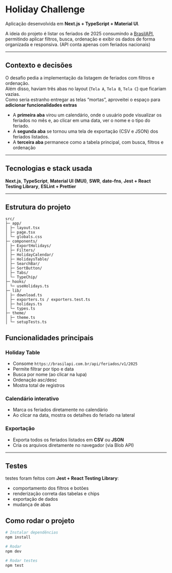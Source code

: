 # Holiday Challenge

Aplicação desenvolvida em **Next.js + TypeScript + Material UI**.

A ideia do projeto é listar os feriados de 2025 consumindo a [BrasilAPI](https://brasilapi.com.br/), permitindo aplicar filtros, busca, ordenação e exibir os dados de forma organizada e responsiva. (API conta apenas com feriados nacionais)

---

## Contexto e decisões

O desafio pedia a implementação da listagem de feriados com filtros e ordenação.  
Além disso, haviam três abas no layout (`Tela A`, `Tela B`, `Tela C`) que ficariam vazias.  
Como seria estranho entregar as telas “mortas”, aproveitei o espaço para **adicionar funcionalidades extras**

- A **primeira aba** virou um calendário, onde o usuário pode visualizar os feriados no mês e, ao clicar em uma data, ver o nome e o tipo do feriado.
- A **segunda aba** se tornou uma tela de exportação (CSV e JSON) dos feriados listados.
- A **terceira aba** permanece como a tabela principal, com busca, filtros e ordenação


---

## Tecnologias e stack usada

**Next.js**,
**TypeScript**,
**Material UI (MUI)**,
**SWR**,
**date-fns**,
**Jest + React Testing Library**,
**ESLint + Prettier**

---

## Estrutura do projeto

````
src/
├─ app/
│ ├─ layout.tsx
│ ├─ page.tsx
│ └─ globals.css
├─ components/
│ ├─ ExportHolidays/
│ ├─ Filters/
│ ├─ HolidayCalendar/
│ ├─ HolidaysTable/
│ ├─ SearchBar/
│ ├─ SortButton/
│ ├─ Tabs/
│ └─ TypeChip/
├─ hooks/
│ └─ useHolidays.ts
├─ lib/
│ ├─ download.ts
│ ├─ exporters.ts / exporters.test.ts
│ ├─ holidays.ts
│ └─ types.ts
├─ theme/
│ ├─ theme.ts
│ └─ setupTests.ts
````

## Funcionalidades principais

###  **Holiday Table**
- Consome `https://brasilapi.com.br/api/feriados/v1/2025`
- Permite filtrar por tipo e data
- Busca por nome (ao clicar na lupa)
- Ordenação asc/desc
- Mostra total de registros

### **Calendário interativo**
- Marca os feriados diretamente no calendário
- Ao clicar na data, mostra os detalhes do feriado na lateral

### **Exportação**
- Exporta todos os feriados listados em **CSV** ou **JSON**
- Cria os arquivos diretamente no navegador (via Blob API)

---

## Testes

testes foram feitos com **Jest + React Testing Library**:
- comportamento dos filtros e botões
- renderização correta das tabelas e chips
- exportação de dados
- mudança de abas

## Como rodar o projeto

```bash
# Instalar dependências
npm install

# Rodar
npm dev

# Rodar testes
npm test

```
